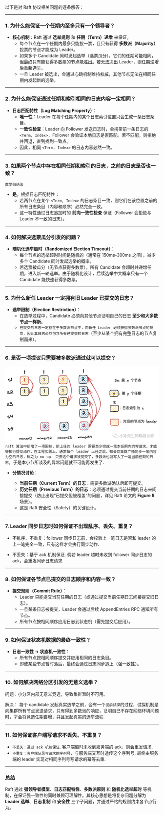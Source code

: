 以下是对 Raft 协议相关问题的逐条解答：

---

### **1. 为什么能保证一个任期内至多只有一个领导者？**

- **核心机制**：Raft 通过 **选举规则** 和 **任期（Term）递增** 来保证。
  - 每个节点在一个任期内最多只能投一票，且只有获得 **多数派（Majority）** 投票的节点才能成为 Leader。
  - 如果多个 Candidate 同时发起选举（选票瓜分），它们的任期可能相同，但最终只有能获得多数票的节点能胜出。若无法决出 Leader，则任期递增后重新选举。
  - 一旦 Leader 被选出，会通过心跳机制维持权威，其他节点无法在相同任期内发起新的选举。

---

### **2. 为什么能保证通过任期和索引相同的日志内容一定相同？**

- **日志匹配特性（Log Matching Property）**：
  - **唯一性**：Leader 在每个任期内的某个日志索引位置只会生成一条日志条目。
  - **一致性检查**：Leader 向 Follower 发送日志时，会携带前一条日志的 `<Term, Index>`，Follower 会验证本地日志是否匹配。若不匹配，则拒绝并回退，直到找到一致点。
  - 因此，相同 `<Term, Index>` 的日志内容必然一致。

---

### **3. 如果两个节点中存在相同任期和索引的日志，之前的日志是否也一致？**

`数学归纳法`

- **是**。根据日志匹配特性：
  - 若两节点在某个 `<Term, Index>` 的日志条目一致，则它们在该位置之前的所有日志条目（内容和顺序）必然完全一致。
  - 这一特性通过日志追加时的 **前向一致性检查** 保证（Follower 会拒绝与 Leader 不一致的日志）。

---

### **4. 如何解决选票瓜分引发的问题？**

- **随机化选举超时（Randomized Election Timeout）**：
  - 每个节点的选举超时时间是随机的（通常在 150ms-300ms 之间），减少多个 Candidate 同时发起选举的概率。
  - 若选票被瓜分（无节点获得多数票），所有 Candidate 会超时并递增任期，进入新一轮选举。由于随机化设计，后续选举中大概率只有一个 Candidate 能快速获得多数票。

---

### **5. 为什么新任 Leader 一定拥有旧 Leader 已提交的日志？**

- **选举限制（Election Restriction）**：
  - 在选举过程中，Candidate 必须向其他节点证明自己的日志 **至少和大多数节点一样新**。
  - `已提交的日志一定存在于多数派节点中，而新任 Leader 必须获得多数派节点的投票，因此其日志必然包含所有已提交的日志`（至少从某个拥有完整日志的节点复制而来）。

---

### **6. 是否一项提议只需要被多数派通过就可以提交？**

![极端场景，需要防止别人上位](image-16.png)
`raft 算法中新增了一项限制，新上任的 leader 需要至少完成一笔本任期内的写请求，才能够执行提交动作.`
`在工程实践上，通常每个 leader 上任之后，都会向集群广播同步一笔内容为空的日志，称之为 no-op. 只要这个请求被提交了，多数派也就写入了一遍当前任期的日志`，于是本小节所谈及的异常问题就不可能再发生了.

- **分情况讨论**：

  - **当前任期（Current Term）的日志**：需要多数派确认后即可提交。
  - **历史任期（Previous Term）的日志**：必须通过提交当前任期的日志来间接提交（防止出现“已提交但被覆盖”的问题，详见 Raft 论文的 **Figure 8** 场景）。
  - 这是 Raft 安全性（Safety）的关键设计。

---

### **7. Leader 同步日志时如何保证不出现乱序、丢失、重复？**

- 不乱序、不重复：follower 同步日志前，会校验上一笔日志是否和 leader 的上一笔完全一致，只有这样才会执行同步动作.

- 不丢失：基于 ack 机制保证. 倘若 leader 超时未收到 follower 同步日志的 ack，会重发同步日志请求.

---

### **8. 如何保证各节点已提交的日志顺序和内容一致？**

- **提交规则（Commit Rule）**：
  - Leader 只能提交当前任期的日志（或通过提交当前任期日志间接提交旧日志）。
  - 一旦某条日志被提交，Leader 会通过后续 AppendEntries RPC 通知所有节点。
  - 所有节点按相同顺序应用日志到状态机（需先提交后应用）。

---

### **9. 如何保证状态机数据的最终一致性？**

- **日志一致性 → 状态机一致性**：
  - 所有节点按相同顺序提交并应用相同的日志条目。
  - 即使某些节点暂时落后，最终会通过日志同步追上（强一致性）。

---

### **10. 如何解决网络分区引发的无意义选举？**

问题：小分区内部无意义竞选，导致集群暂时不可用。

解决：
每个 candidate 发起真实选举之前，会有一个`提前试探`的过程，试探机制是向集群所有节点发送请求，只有得到多数派的响应，证明自己不存在网络环境问题时，才会将竞选任期自增，并且发起真实的选举流程.

---

### **11. 如何保证客户端写请求不丢失、不重复？**

- `不丢失：通过 ack 机制保证`. 客户端超时未收到服务端的 ack，则会重发请求.
- `不重复：客户端记录写请求的序列号`，与服务端交互时透传这个序列号. 最终由服务端的 leader 实现对相同序列号写请求的幂等去重.

---

### **总结**

Raft 通过 **强领导者模型**、**日志匹配特性**、**多数派原则** 和 **随机化选举超时** 等机制，在保证强一致性的同时兼顾可理解性。其核心思想是将复杂问题分解为 **Leader 选举**、**日志复制** 和 **安全性** 三个子问题，并通过严格的规则约束各节点行为。
